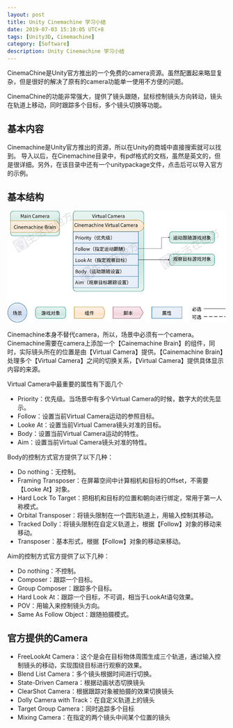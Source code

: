```yaml
---
layout: post
title: Unity Cinemachine 学习小结
date: 2019-07-03 15:10:05 UTC+8
tags: [Unity3D, Cinemachine]
category: [Software]
description: Unity Cinemachine 学习小结
---
```


CinemaChine是Unity官方推出的一个免费的camera资源。虽然配置起来略显复杂，但是很好的解决了原有的camera功能单一使用不方便的问题。

CinemaChine的功能非常强大，提供了镜头跟随，鼠标控制镜头方向转动，镜头在轨道上移动，同时跟踪多个目标，多个镜头切换等功能。

<!-- more -->

## 基本内容

Cinemachine是Unity官方推出的资源，所以在Unity的商城中直接搜索就可以找到。
导入以后，在Cinemachine目录中，有pdf格式的文档，虽然是英文的，但是很详细。另外，在该目录中还有一个unitypackage文件，点击后可以导入官方的示例。

## 基本结构

![基本结构](/images/2019-7-3-cinemachine.jpg)

Cinemachine本身不替代camera，所以，场景中必须有一个camera。Cinemachine需要在camera上添加一个【Cainemachine Brain】的组件，同时，实际镜头所在的位置是由【Virtual Camera】提供。【Cainemachine Brain】处理多个【Virtual Camera】之间的切换关系，【Virtual Camera】提供具体显示内容的来源。

Virtual Camera中最重要的属性有下面几个

- Priority：优先级。当场景中有多个Virtual Camera的时候，数字大的优先显示。
- Follow：设置当前Virtual Camera运动的参照目标。
- Looke At：设置当前Virtual Camera镜头对准的目标。
- Body：设置当前Virtual Camera运动的特性。
- Aim：设置当前Virtual Camera镜头对准的特性。

Body的控制方式官方提供了以下几种：

- Do nothing：无控制。
- Framing Transposer：在屏幕空间中计算相机和目标的Offset，不需要【Looke At】对象。
- Hard Lock To Target：把相机和目标的位置和朝向进行绑定，常用于第一人称模式。
- Orbital Transposer：将镜头限制在一个圆形轨道上，用输入控制其移动。
- Tracked Dolly：将镜头限制在自定义轨道上，根据【Follow】对象的移动来移动。
- Transposer：基本形式，根据【Follow】对象的移动来移动。

Aim的控制方式官方提供了以下几种：

- Do nothing：不控制。
- Composer：跟踪一个目标。
- Group Composer：跟踪多个目标。
- Hard Look At：跟踪一个目标，不可调，相当于LookAt语句效果。
- POV：用输入来控制镜头方向。
- Same As Follow Object：跟随拍摄模式。

## 官方提供的Camera

- FreeLookAt Camera：这个是会在目标物体周围生成三个轨道，通过输入控制镜头的移动，实现围绕目标进行观察的效果。
- Blend List Camera：多个镜头根据时间进行切换。
- State-Driven Camera：根据动画状态切换镜头
- ClearShot Camera：根据跟踪对象被拍摄的效果切换镜头
- Dolly Camera with Track：在自定义轨道上的镜头
- Target Group Camera：同时追踪多个目标
- Mixing Camera：在指定的两个镜头中间某个位置的镜头